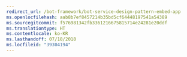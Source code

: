 ```yaml
---
redirect_url: /bot-framework/bot-service-design-pattern-embed-app
ms.openlocfilehash: aab8b7ef8457214b35bd5cf64448197541a54389
ms.sourcegitcommit: f576981342fb3361216675815714e24281e20ddf
ms.translationtype: HT
ms.contentlocale: ko-KR
ms.lasthandoff: 07/18/2018
ms.locfileid: "39304194"
---
```

